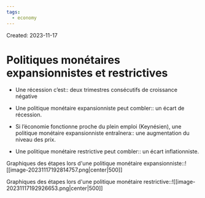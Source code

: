 ```yaml
---
tags:
  - economy
---
```

Created: 2023-11-17

# Politiques monétaires expansionnistes et restrictives
- Une récession c’est:: deux trimestres consécutifs de croissance négative
<!--SR:!2023-11-22,2,210-->
- Une politique monétaire expansionniste peut combler:: un écart de récession.
<!--SR:!2023-11-30,9,250-->
- Si l’économie fonctionne proche du plein emploi (Keynésien), une politique monétaire expansionniste entraînera:: une augmentation du niveau des prix.
<!--SR:!2023-12-01,10,250-->
- Une politique monétaire restrictive peut combler:: un écart inflationniste.
<!--SR:!2023-11-28,7,250-->

Graphiques des étapes lors d'une politique monétaire expansionniste::![[image-20231117192814757.png|center|500]]
<!--SR:!2023-11-25,4,230-->
Graphiques des étapes lors d'une politique monétaire restrictive::![[image-20231117192926653.png|center|500]]
<!--SR:!2023-11-29,8,250-->





